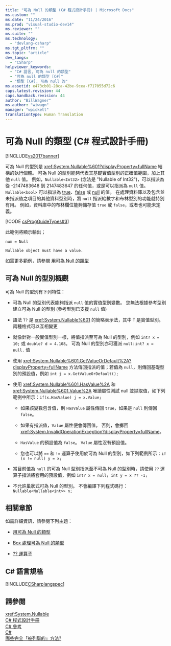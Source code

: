 ```yaml
---
title: "可為 Null 的類型 (C# 程式設計手冊) | Microsoft Docs"
ms.custom: ""
ms.date: "11/24/2016"
ms.prod: "visual-studio-dev14"
ms.reviewer: ""
ms.suite: ""
ms.technology: 
  - "devlang-csharp"
ms.tgt_pltfrm: ""
ms.topic: "article"
dev_langs: 
  - "CSharp"
helpviewer_keywords: 
  - "C# 語言, 可為 null 的類型"
  - "可為 null 的類型 [C#]"
  - "類型 [C#], 可為 null 的"
ms.assetid: e473cb01-28ca-42be-9cea-f717055d72c6
caps.latest.revision: 44
caps.handback.revision: 44
author: "BillWagner"
ms.author: "wiwagn"
manager: "wpickett"
translationtype: Human Translation
---
```

# 可為 Null 的類型 (C# 程式設計手冊)
[!INCLUDE[vs2017banner](../../../csharp/includes/vs2017banner.md)]

可為 Null 的型別是 <xref:System.Nullable%601?displayProperty=fullName> 結構的執行個體。  可為 Null 的型別能夠代表其基礎實值型別的正確值範圍，加上其他 `null` 值。  例如，`Nullable<Int32>` \(念法是 "Nullable of Int32"\)，可以指派為從 \-2147483648 到 2147483647 的任何值，或是可以指派為 `null` 值。  `Nullable<bool>` 可以指派為 [true](../../../csharp/language-reference/keywords/true.md)、[false](../../../csharp/language-reference/keywords/false.md) 或 [null](../../../csharp/language-reference/keywords/null.md) 的值。  在處理資料庫以及包含並未指派值之項目的其他資料型別時，將 `null` 指派給數字和布林型別的功能就特別有用。  例如，資料庫中的布林欄位能夠儲存值 `true` 或 `false`，或者也可能未定義。  
  
 [!CODE [csProgGuideTypes#3](../CodeSnippet/VS_Snippets_VBCSharp/CsProgGuideTypes#3)]  
  
 此範例將顯示輸出；  
  
 `num = Null`  
  
 `Nullable object must have a value.`  
  
 如需更多範例，請參閱 [用可為 Null 的類型](../../../csharp/programming-guide/nullable-types/using-nullable-types.md)  
  
## 可為 Null 的型別概觀  
 可為 Null 的型別有下列特性：  
  
-   可為 Null 的型別代表能夠指派 `null` 值的實值型別變數。  您無法根據參考型別建立可為 Null 的型別   \(參考型別已支援 `null` 值\)  
  
-   語法 `T?` 是 <xref:System.Nullable%601> 的簡略表示法，其中 `T` 是實值型別。  兩種格式可以互相變更  
  
-   就像針對一般實值型別一樣，將值指派至可為 Null 的型別，例如 `int? x = 10;` 或 `double? d = 4.108`。  可為 Null 的型別亦可獲派 `null`: `int? x = null.` 值  
  
-   使用 <xref:System.Nullable%601.GetValueOrDefault%2A?displayProperty=fullName> 方法傳回指派的值；若值為 `null`，則傳回基礎型別的預設值，例如  `int j = x.GetValueOrDefault();`  
  
-   使用 <xref:System.Nullable%601.HasValue%2A> 和 <xref:System.Nullable%601.Value%2A> 唯讀屬性測試 null 並擷取值，如下列範例中所示：`if(x.HasValue) j = x.Value;`  
  
    -   如果該變數包含值，則 `HasValue` 屬性傳回 `true`，如果是 `null` 則傳回 `false`。  
  
    -   如果有指派值，`Value` 屬性便會傳回值。  否則，會擲回 <xref:System.InvalidOperationException?displayProperty=fullName>。  
  
    -   `HasValue` 的預設值為 `false`。  `Value` 屬性沒有預設值。  
  
    -   您也可以將 `==` 和 `!=` 運算子使用於可為 Null 的型別，如下列範例所示：`if (x != null) y = x;`  
  
-   當目前值為 `null` 的可為 Null 型別指派至不可為 Null 的型別時，請使用 `??` 運算子指派將套用的預設值，例如 `int? x = null; int y = x ?? -1;`  
  
-   不允許巢狀式可為 Null 的型別。  不會編譯下列程式碼行：`Nullable<Nullable<int>> n;`  
  
## 相關章節  
 如需詳細資訊，請參閱下列主題：  
  
-   [用可為 Null 的類型](../../../csharp/programming-guide/nullable-types/using-nullable-types.md)  
  
-   [Box 處理可為 Null 的類型](../../../csharp/programming-guide/nullable-types/boxing-nullable-types.md)  
  
-   [?? 運算子](../../../csharp/language-reference/operators/null-conditional-operator.md)  
  
## C\# 語言規格  
 [!INCLUDE[CSharplangspec](../../../csharp/language-reference/keywords/includes/csharplangspec_md.md)]  
  
## 請參閱  
 <xref:System.Nullable>   
 [C\# 程式設計手冊](../../../csharp/programming-guide/index.md)   
 [C\# 參考](../../../csharp/language-reference/index.md)   
 [C\#](../../../csharp/csharp.md)   
 [哪些完全「被列舉的」方法?](http://go.microsoft.com/fwlink/?LinkId=112382)